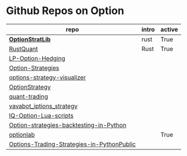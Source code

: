 # Github Repos on Option
|repo|intro|active|
|---|---|---|
|**[OptionStratLib](https://github.com/joaquinbejar/OptionStratLib)**|rust|  True |
|[RustQuant](https://github.com/avhz/RustQuant)|Rust|True|
|[LP-Option-Hedging](https://github.com/Aureliano90/LP-Option-Hedging)|||
|[Option-Strategies](https://github.com/pavandonthireddy/Option-Strategies)|||
|[options-strategy-visualizer](https://github.com/shadiakiki1986/options-strategy-visualizer)  |||
|[OptionStrategy](https://github.com/jinhuli/OptionStrategy)  |||
|[quant-trading](https://github.com/je-suis-tm/quant-trading) |||
|[vavabot_iptions_strategy](https://github.com/vavarb/vavabot_options_strategy?tab=readme-ov-file)  |||
|[IQ-Option-Lua-scripts](https://github.com/sumanblack666/IQ-Option-Lua-scripts)  |||
|[Option-strategies-backtesting-in-Python](https://github.com/OptionsnPython/Option-strategies-backtesting-in-Python) |||
|[optionlab](https://github.com/rgaveiga/optionlab)  ||True|
|[Options-Trading-Strategies-in-PythonPublic](https://github.com/PyPatel/Options-Trading-Strategies-in-Python/tree/master) |||

